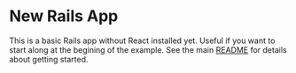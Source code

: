 # New Rails App
This is a basic Rails app without React installed yet.  Useful if you want to start along at the begining of the example.  See the main [README](../../README.md) for details about getting started.

